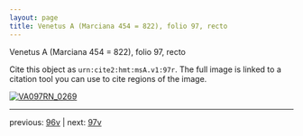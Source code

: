 ```yaml
---
layout: page
title: Venetus A (Marciana 454 = 822), folio 97, recto
---
```


Venetus A (Marciana 454 = 822), folio 97, recto

Cite this object as `urn:cite2:hmt:msA.v1:97r`.  The full image is linked to a citation tool you can use to cite regions of the image.

[![VA097RN_0269](http://www.homermultitext.org/iipsrv?IIIF=/project/homer/pyramidal/deepzoom/hmt/vaimg/2017a/VA097RN_0269.tif/full/800,/0/default.jpg)](http://www.homermultitext.org/ict2/?urn=urn:cite2:hmt:vaimg.2017a:VA097RN_0269) 

---

previous:  [96v](../96v/) | next: [97v](../97v/)